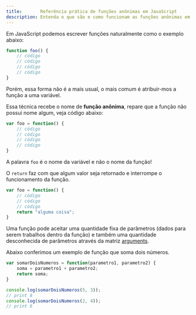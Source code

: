 ```yaml
---
title:       Referência prática de funções anônimas em JavaScript
description: Entenda o que são e como funcionam as funções anônimas em JavaScript
---
```


Em JavaScript podemos escrever funções naturalmente como o exemplo abaixo:

```javascript
function foo() {
    // código
    // código
    // código
    // código
}
```

Porém, essa forma não é a mais usual, o mais comum é atribuir-mos a função a uma variável.

Essa técnica recebe o nome de __função anônima__, repare que a função não possui nome algum, veja código abaixo:

```javascript
var foo = function() {
    // código
    // código
    // código
    // código
}
```

A palavra `foo` é o nome da variável e não o nome da função!

O `return` faz com que algum valor seja retornado e interrompe o funcionamento da função.

```javascript
var foo = function() {
    // código
    // código
    // código
    return "alguma coisa";
}
```

Uma função pode aceitar uma quantidade fixa de parâmetros (dados para serem trabalhos dentro da função) e também 
uma quantidade desconhecida de parâmetros através da matriz [arguments](/javascript/funcoes-argumentos/).

Abaixo conferimos um exemplo de função que soma dois números.

```javascript
var somarDoisNumeros = function(parametro1, parametro2) {
    soma = parametro1 + parametro2;
    return soma;
}

console.log(somarDoisNumeros(5, 3));
// print 8
console.log(somarDoisNumeros(2, 4));
// print 6
```
